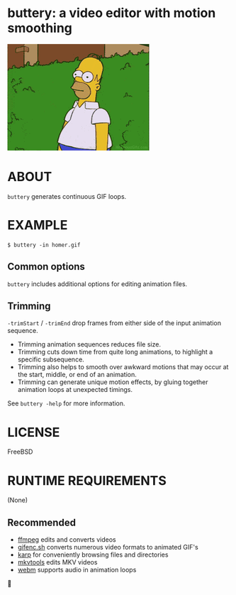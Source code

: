 # buttery: a video editor with motion smoothing

![examples/homer.buttery.gif](examples/homer.buttery.gif)

# ABOUT

`buttery` generates continuous GIF loops.

# EXAMPLE

```console
$ buttery -in homer.gif
```

## Common options

`buttery` includes additional options for editing animation files.

## Trimming

`-trimStart` / `-trimEnd` drop frames from either side of the input animation sequence.

* Trimming animation sequences reduces file size.
* Trimming cuts down time from quite long animations, to highlight a specific subsequence.
* Trimming also helps to smooth over awkward motions that may occur at the start, middle, or end of an animation.
* Trimming can generate unique motion effects, by gluing together animation loops at unexpected timings.

See `buttery -help` for more information.

# LICENSE

FreeBSD

# RUNTIME REQUIREMENTS

(None)

## Recommended

* [ffmpeg](https://ffmpeg.org/) edits and converts videos
* [gifenc.sh](https://github.com/thevangelist/FFMPEG-gif-script-for-bash) converts numerous video formats to animated GIF's
* [karp](https://github.com/mcandre/karp) for conveniently browsing files and directories
* [mkvtools](https://emmgunn.com/wp/mkvtools-home/) edits MKV videos
* [webm](https://www.webmproject.org/) supports audio in animation loops

🧈
